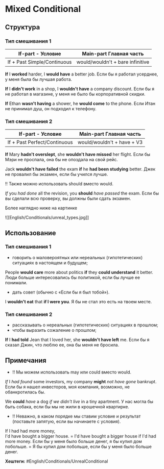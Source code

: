 
# Mixed Conditional  #

## Структура ##

### Тип смешивания 1 ###

If-part - Условие | Main-part Главная часть
---------------|-------------
If + Past Simple/Continuous | would/wouldn't + bare infinitive

**If** I **worked** harder, I **would have** a better job.
Если бы я работал усерднее, у меня была бы лучшая работа. 

**If** I **didn't work** in a shop, I **wouldn't have** a company discount.
Если бы я не работал в магазине, у меня не было бы корпоративной скидки.

**If** Ethan **wasn't having** a shower, he **would come** to the phone.
Если Итан не принимал душ, он подходил к телефону.


### Тип смешивания 2 ###

If-part - Условие | Main-part Главная часть
---------------|-------------
If + Past Perfect/Continuous | would/wouldn't + have + V3

**If** Mary **hadn't overslept**, she **wouldn't have missed** her flight.
Если бы Мэри не проспала, она бы не опоздала на свой рейс.

Jack **wouldn't have failed** the exam **if** he **had been studying** better.
Джек не провалил бы экзамен, если бы учился лучше.

!! Также можно использовать should вместо would.

_If_ you _had done_ all the revision, you **should** _have passed_ the exam.
Если бы вы сделали всю проверку, вы должны были сдать экзамен.

Более наглядно ниже на картинке

![[English/Conditionals/unreal_types.jpg]]

## Использование ##

### Тип смешивания 1 ###

* говорить о маловероятных или нереальных (гипотетических) ситуациях в настоящем и будущем;

People **would care** more about politics **if** they **could understand** it better.
Люди больше интересовались бы политикой, если бы лучше ее понимали.

* дать совет (обычно с «Если бы я был тобой»).

I **wouldn't eat** that **if I were you**.
Я бы не стал это есть на твоем месте.

### Тип смешивания 2 ###

* рассказывать о нереальных (гипотетических) ситуациях в прошлом;
* чтобы выразить сожаление о прошлом;

**If** I **had told** Jean that I loved her, she **wouldn't have left** me.
Если бы я сказал Джин, что люблю ее, она бы меня не бросила.


## Примечания ##

* !! Мы можем использовать may или could вместо would.

_If_ I _had found_ some investors, my company **might** _not have gone_ bankrupt.
Если бы я нашел инвесторов, моя компания, возможно, не обанкротилась бы. 

We **could** _have_ a dog _if we didn't live_ in a tiny apartment.
У нас могла бы быть собака, если бы мы не жили в крошечной квартирке.

* !! Неважно, в каком порядке мы ставим условие и результат (поставьте запятую, если вы начинаете с условия).

If I had had more money, I'd have bought a bigger house. = I'd have bought a bigger house if I'd had more money.
Если бы у меня было больше денег, я бы купил дом побольше. = Я бы купил дом побольше, если бы у меня было больше денег.


**Хештеги:** #English/Conditionals/UnrealConditional